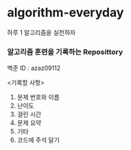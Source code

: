 # algorithm-everyday
하루 1 알고리즘을 실천하자
### 알고리즘 훈련을 기록하는 Reposittory

백준 ID : azaz09112

<기록할 사항>
1. 문제 번호와 이름
2. 난이도
3. 걸린 시간
2. 문제 요약
3. 기타
4. 코드에 주석 달기
